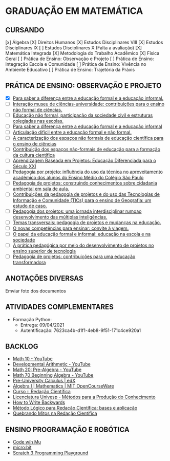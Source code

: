 # GRADUAÇÃO EM MATEMÁTICA

## CURSANDO

[x] Álgebra
[X] Direitos Humanos
[X] Estudos Disciplinares VIII
[X] Estudos Disciplinares IX
[ ] Estudos Disciplinares X (Falta a avaliação)
[X] Matemática Integrada
[X] Metodologia do Trabalho Acadêmico
[X] Física Geral
[ ] Prática de Ensino: Observação e Projeto
[ ] Prática de Ensino: Integração Escola e Comunidade
[ ] Prática de Ensino: Vivência no Ambiente Educativo
[ ] Prática de Ensino: Trajetória da Práxis

## PRÁTICA DE ENSINO: OBSERVAÇÃO E PROJETO

- [X] [Para saber a diferença entre a educação formal e a educação informal.](http://www.unicamp.br/unicamp/unicamp_hoje/jornalPDF/ju367pag12.pdf)
- [ ] [Interação museu de ciências-universidade: contribuições para o ensino não formal de ciências.](http://cienciaecultura.bvs.br/scielo.php?pid=S0009-67252005000400015&script=sci_arttext)
- [ ] [Educação não formal, participação da sociedade civil e estruturas colegiadas nas escolas.](#)
- [ ] [Para saber a diferença entre a educação formal e a educação informal](http://www.unicamp.br/unicamp/unicamp_hoje/jornalPDF/ju367pag12.pdf)
- [ ] [Articulação difícil entre a educação formal e não formal.](http://www.inducar.pt/webpage/contents/pt/cad/articulacaoDificilEducacaoFEducacaoNF.pdf)
- [ ] [A caracterização dos espaços não formais de educação científica para o ensino de ciências](file:///home/ferreira-mr/Downloads/20-37-40-1-10-20170424.pdf)
- [ ] [Contribuição dos espaços não-formais de educação para a formação da cultura científica](http://www.seer.ufu.br/index.php/revextensao/article/view/20390/10860)
- [ ] [Aprendizagem Baseada em Projetos: Educação Diferenciada para o Século XXI](https://www.amazon.com.br/Aprendizagem-Baseada-Projetos-Educa%C3%A7%C3%A3o-Diferenciada/dp/858429001X)
- [ ] [Pedagogia por projeto: influência do uso da técnica no aproveitamento acadêmico dos alunos do Ensino Médio do Colégio São Paulo](#)
- [ ] [Pedagogia de projetos: construindo conhecimentos sobre cidadania ambiental em sala de aula.](#)
- [ ] [Contribuições da pedagogia de projetos e do uso das Tecnologias de Informação e Comunidade (TICs) para o ensino de Geografia: um estudo de caso.](#)
- [ ] [Pedagogia dos projetos: uma jornada interdisciplinar rumoao desenvolvimento das múltiplas inteligências.](#)
- [ ] [Temas transversais: pedagogia de projetos e mudanças na educação.](#)
- [ ] [O novas competências para ensinar: convite à viagem.](#)
- [ ] [O papel da educação formal e informal: educação na escola e na sociedade](http://revistas.jatai.ufg.br/index.php/ritref/article/view/20432)
- [ ] [A prática pedagógica por meio do desenvolvimento de projetos no ensino superior de tecnologia](#)
- [ ] [Pedagogia de projetos: contribuições para uma educação transformadora](http://www.pedagogia.com.br/artigos/pedegogiadeprojetos/index.php?pagina=0)

## ANOTAÇÕES DIVERSAS

Emviar foto dos documentos

## ATIVIDADES COMPLEMENTARES

- Formação Python:
  - Entrega: 09/04/2021
  - Autentificação: 7623ca4b-d1f1-4eb8-9f51-171c4ce920a1

## BACKLOG

- [Math 10 - YouTube](https://www.youtube.com/playlist?list=PLIBquUo6nTZhWicmQ0W1ua49LLqtR1-Qa)
- [Developmental Arithmetic - YouTube](https://www.youtube.com/playlist?list=PL367nn10rv0vp_n9wy1b0OmGvD_WnHiNH)
- [Math 20: Pre-Algebra - YouTube](https://www.youtube.com/playlist?list=PL367nn10rv0tkHFb5PA-YtSQPqZuH4FJm)
- [Math 70 Beginning Algebra - YouTube](https://www.youtube.com/playlist?list=PL367nn10rv0sBKcmndvD9sqBbftcE5udD)
- [Pre-University Calculus | edX](https://www.edx.org/course/pre-university-calculus-2)
- [Algebra I | Mathematics | MIT OpenCourseWare](https://ocw.mit.edu/courses/mathematics/18-701-algebra-i-fall-2010/index.htm?utm_source=OCWDept&utm_medium=CarouselSm&utm_campaign=FeaturedCourse)
- [Curso :: Redação Científica](https://www.youtube.com/playlist?list=PLFhTJITcYZ5c_beVBvNZQNY30b7TzZG9Z)
- [Licenciatura Univesp - Métodos para a Produção do Conhecimento](https://www.youtube.com/playlist?list=PLxI8Can9yAHcIKoH_gYzv3i62QrjbhAbF)
- [How to Write Backwards](https://edisciplinas.usp.br/pluginfile.php/325303/mod_resource/content/1/Magnusson.pdf)
- [Método Lógico para Redação Científica: bases e aplicação](https://www.youtube.com/playlist?list=PLMmWegTl-vzV7ScJqOiXI-p0QamOE8hBy)
- [Quebrando Mitos na Redação Científica](https://www.youtube.com/playlist?list=PL9d1JiGsRXA5GOqFJyT9CVzdvanPYj4ty)

##  ENSINO PROGRAMAÇÃO E ROBÓTICA

- [Code wih Mu](https://codewith.mu/en/)
- [micro:bit](https://makecode.microbit.org/)
- [Scratch 3 Programming Playground](https://nostarch.com/scratch3playground)